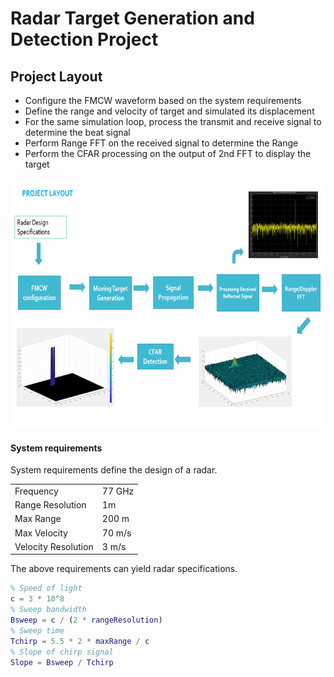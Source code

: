 # Radar Target Generation and Detection Project

## Project Layout

- Configure the FMCW waveform based on the system requirements
- Define the range and velocity of target and simulated its displacement
- For the same simulation loop, process the  transmit and receive signal to determine the beat signal
- Perform Range FFT on the received signal to determine the Range
- Perform the CFAR processing on the output of 2nd FFT to display the target

<img src="media/radar-project-overview.png" width="700" height="400" />

#### System requirements

System requirements define the design of a radar.

| | |
|-|-|
| Frequency         | 77 GHz    |
| Range Resolution  | 1m        |
| Max Range         | 200 m     |
| Max Velocity      | 70 m/s    |
| Velocity Resolution | 3 m/s   |

The above requirements can yield radar specifications.

```matlab
% Speed of light
c = 3 * 10^8
% Sweep bandwidth
Bsweep = c / (2 * rangeResolution)
% Sweep time
Tchirp = 5.5 * 2 * maxRange / c
% Slope of chirp signal
Slope = Bsweep / Tchirp
```